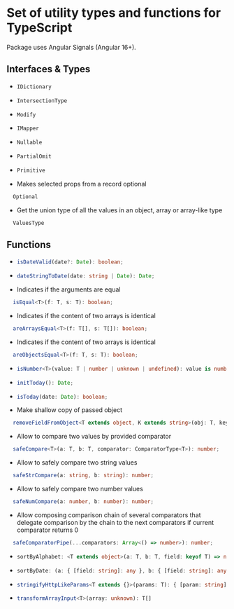 # Set of utility types and functions for TypeScript
Package uses Angular Signals (Angular 16+).

## Interfaces & Types

* ```typescript
  IDictionary
    ```
* ```typescript
  IntersectionType
    ```
* ```typescript
  Modify
  ```
* ```typescript
  IMapper
  ```
* ```typescript
  Nullable
  ```
* ```typescript
  PartialOmit
  ```
* ```typescript
  Primitive
  ```
* Makes selected props from a record optional
```typescript
  Optional
  ```
* Get the union type of all the values in an object, array or array-like type
```typescript
  ValuesType
  ```


## Functions


* ```typescript
  isDateValid(date?: Date): boolean;
  ```
* ```typescript
  dateStringToDate(date: string | Date): Date;
  ```
* Indicates if the arguments are equal
```typescript
  isEqual<T>(f: T, s: T): boolean;
  ```
* Indicates if the content of two arrays is identical
```typescript
  areArraysEqual<T>(f: T[], s: T[]): boolean;
  ```
* Indicates if the content of two arrays is identical
```typescript
  areObjectsEqual<T>(f: T, s: T): boolean;
  ```
* ```typescript
  isNumber<T>(value: T | number | unknown | undefined): value is number;
  ```
* ```typescript
  initToday(): Date;
  ```
* ```typescript
  isToday(date: Date): boolean;
  ```
* Make shallow copy of passed object 
```typescript
  removeFieldFromObject<T extends object, K extends string>(obj: T, key: K): Omit<T, K>;
  ``` 
* Allow to compare two values by provided comparator
```typescript
  safeCompare<T>(a: T, b: T, comparator: ComparatorType<T>): number;
  ```
* Allow to safely compare two string values
```typescript
  safeStrCompare(a: string, b: string): number;
  ```
* Allow to safely compare two number values
```typescript
  safeNumCompare(a: number, b: number): number;
  ```
* Allow composing comparison chain of several comparators
that delegate comparison by the chain to the next comparators if current comparator returns 0 
```typescript
  safeComparatorPipe(...comparators: Array<() => number>): number;
  ```
* ```typescript
  sortByAlphabet: <T extends object>(a: T, b: T, field: keyof T) => number;
  ```
* ```typescript
  sortByDate: (a: { [field: string]: any }, b: { [field: string]: any }, field: string) => number
  ```
* ```typescript
  stringifyHttpLikeParams<T extends {}>(params: T): { [param: string]: string | string[] }
  ```
* ```typescript
  transformArrayInput<T>(array: unknown): T[]
  ```
